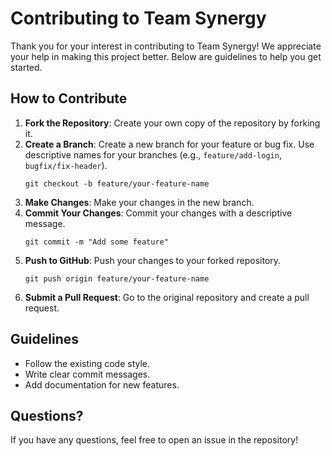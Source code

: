 # Contributing to Team Synergy

Thank you for your interest in contributing to Team Synergy! We appreciate your help in making this project better. Below are guidelines to help you get started.

## How to Contribute
1. **Fork the Repository**: Create your own copy of the repository by forking it.
2. **Create a Branch**: Create a new branch for your feature or bug fix. Use descriptive names for your branches (e.g., `feature/add-login`, `bugfix/fix-header`).
   ```
   git checkout -b feature/your-feature-name
   ```
3. **Make Changes**: Make your changes in the new branch.
4. **Commit Your Changes**: Commit your changes with a descriptive message.
   ```
   git commit -m "Add some feature"
   ```
5. **Push to GitHub**: Push your changes to your forked repository.
   ```
   git push origin feature/your-feature-name
   ```
6. **Submit a Pull Request**: Go to the original repository and create a pull request.

## Guidelines
- Follow the existing code style.
- Write clear commit messages.
- Add documentation for new features.

## Questions? 
If you have any questions, feel free to open an issue in the repository!